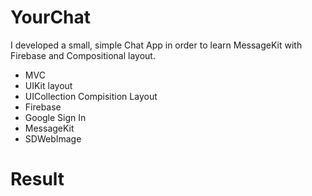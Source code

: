 # YourChat
I developed a small, simple Chat App in order to learn MessageKit with Firebase and Compositional layout.

- MVC
- UIKit layout
- UICollection Compisition Layout
- Firebase
- Google Sign In
- MessageKit
- SDWebImage

# Result
